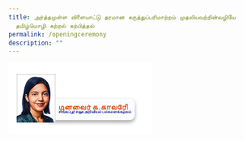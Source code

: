 ```yaml
---
title: அர்த்தமுள்ள விளையாட்டு தரமான கருத்துப்பரிமாற்றம் முதலியவற்றின்வழியே
  தமிழ்மொழி கற்றல் கற்பித்தல்
permalink: /openingceremony
description: ""
---
```

![](/images/DrKaveriNEW.png)